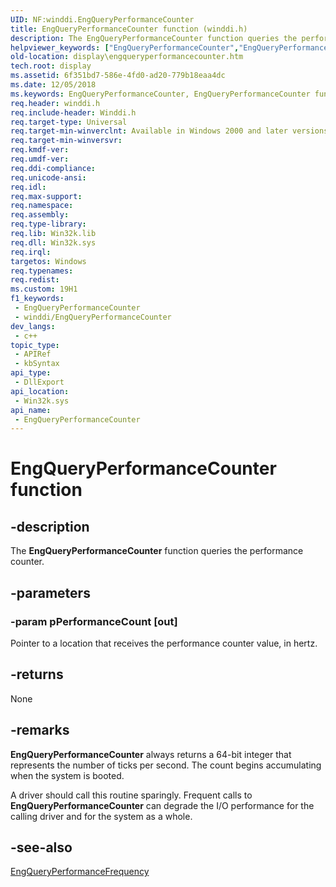 ```yaml
---
UID: NF:winddi.EngQueryPerformanceCounter
title: EngQueryPerformanceCounter function (winddi.h)
description: The EngQueryPerformanceCounter function queries the performance counter.
helpviewer_keywords: ["EngQueryPerformanceCounter","EngQueryPerformanceCounter function [Display Devices]","display.engqueryperformancecounter","gdifncs_8a5d6431-cd14-42cd-bcd4-2d27342bc08a.xml","winddi/EngQueryPerformanceCounter"]
old-location: display\engqueryperformancecounter.htm
tech.root: display
ms.assetid: 6f351bd7-586e-4fd0-ad20-779b18eaa4dc
ms.date: 12/05/2018
ms.keywords: EngQueryPerformanceCounter, EngQueryPerformanceCounter function [Display Devices], display.engqueryperformancecounter, gdifncs_8a5d6431-cd14-42cd-bcd4-2d27342bc08a.xml, winddi/EngQueryPerformanceCounter
req.header: winddi.h
req.include-header: Winddi.h
req.target-type: Universal
req.target-min-winverclnt: Available in Windows 2000 and later versions of the Windows operating systems.
req.target-min-winversvr: 
req.kmdf-ver: 
req.umdf-ver: 
req.ddi-compliance: 
req.unicode-ansi: 
req.idl: 
req.max-support: 
req.namespace: 
req.assembly: 
req.type-library: 
req.lib: Win32k.lib
req.dll: Win32k.sys
req.irql: 
targetos: Windows
req.typenames: 
req.redist: 
ms.custom: 19H1
f1_keywords:
 - EngQueryPerformanceCounter
 - winddi/EngQueryPerformanceCounter
dev_langs:
 - c++
topic_type:
 - APIRef
 - kbSyntax
api_type:
 - DllExport
api_location:
 - Win32k.sys
api_name:
 - EngQueryPerformanceCounter
---
```


# EngQueryPerformanceCounter function


## -description

The <b>EngQueryPerformanceCounter</b> function queries the performance counter.

## -parameters

### -param pPerformanceCount [out]

Pointer to a location that receives the performance counter value, in hertz.

## -returns

None

## -remarks

<b>EngQueryPerformanceCounter</b> always returns a 64-bit integer that represents the number of ticks per second. The count begins accumulating when the system is booted.

A driver should call this routine sparingly. Frequent calls to <b>EngQueryPerformanceCounter</b> can degrade the I/O performance for the calling driver and for the system as a whole.

## -see-also

<a href="https://docs.microsoft.com/windows/desktop/api/winddi/nf-winddi-engqueryperformancefrequency">EngQueryPerformanceFrequency</a>

